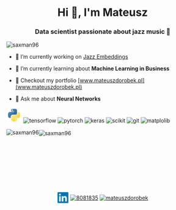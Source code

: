 <h1 align="center">Hi 👋, I'm Mateusz</h1>
<h3 align="center">Data scientist passionate about jazz music 🎷</h3>

<p align="left"> <img src="https://komarev.com/ghpvc/?username=saxman96" alt="saxman96" /> </p>

- 🔭 I’m currently working on [Jazz Embeddings](https://www.mateuszdorobek.pl/posts/2020/06/Jazz-chords-generation)

- 🌱 I’m currently learning about **Machine Learning in Business**

- 📝 Checkout my portfolio [www.mateuszdorobek.pl](www.mateuszdorobek.pl)

- 💬 Ask me about **Neural Networks**

<p align="left">
<img src="https://raw.githubusercontent.com/devicons/devicon/master/icons/python/python-original.svg" alt="python" width="40" height="40"/>  
<img src="https://www.vectorlogo.zone/logos/tensorflow/tensorflow-icon.svg" alt="tensorflow" width="40" height="40"/>
<img src="https://www.vectorlogo.zone/logos/pytorch/pytorch-icon.svg" alt="pytorch" width="40" height="40"/>  
<img src="https://upload.wikimedia.org/wikipedia/commons/thumb/a/ae/Keras_logo.svg/1200px-Keras_logo.svg.png" alt="keras" width="40" height="40"/> 
<img src="https://avatars2.githubusercontent.com/u/365630?s=200&v=4" alt="scikit" width="40" height="40"/>    
<img src="https://www.vectorlogo.zone/logos/git-scm/git-scm-icon.svg" alt="git" width="40" height="40"/> 
<img src="https://upload.wikimedia.org/wikipedia/commons/thumb/0/01/Created_with_Matplotlib-logo.svg/1024px-Created_with_Matplotlib-logo.svg.png" alt="matplolib" width="40" height="40"/>    
</p>
<table>
  <tr>
    <img align="left" src="https://github-readme-stats.vercel.app/api/top-langs/?username=saxman96&layout=compact&hide=html" alt="saxman96" height="150" />
    <img align="center" src="https://github-readme-stats.vercel.app/api?username=saxman96&show_icons=true" alt="saxman96"  height="150" />
  </tr>
</table>

<p align="center">
<a href="https://linkedin.com/in/mateuszdorobek" target="blank"><img align="center" src="https://raw.githubusercontent.com/devicons/devicon/master/icons/linkedin/linkedin-original.svg" alt="mateuszdorobek" height="30" width="30" /></a>
<a href="https://stackoverflow.com/users/8081835" target="blank"><img align="center" src="https://upload.wikimedia.org/wikipedia/commons/e/ef/Stack_Overflow_icon.svg" alt="8081835" height="35" width="35" /></a>
<a href="https://kaggle.com/mateuszdorobek" target="blank"><img align="center" src="https://www.vectorlogo.zone/logos/kaggle/kaggle-icon.svg" alt="mateuszdorobek" height="25" width="25" /></a>
</p>
